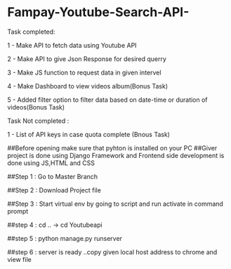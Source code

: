 # Fampay-Youtube-Search-API-


Task completed:

1 - Make API to fetch data using Youtube API

2 - Make API to give Json Response for desired querry

3 - Make JS function to  request data in given intervel

4 - Make Dashboard to view videos album(Bonus Task)

5 - Added filter option to filter data based on date-time or duration of videos(Bonus Task)

Task Not completed :

1 - List of API keys in case quota complete (Bnous Task)


##Before opening make sure that pyhton is installed on your PC 
##Giver project is done using Django Framework and Frontend side development is done using JS,HTML and CSS

##Step 1 : Go to Master Branch


##Step 2 : Download Project file

##Step 3 : Start virtual env by going to script and run activate in command prompt</n>

##step 4 : cd ..  -> cd Youtubeapi

##step 5 : python manage.py runserver


##step 6 : server is ready ..copy given local host address to chrome and view file


